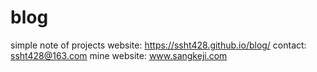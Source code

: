 # blog
simple note of projects
website: https://ssht428.github.io/blog/
contact: ssht428@163.com
mine website: www.sangkeji.com
